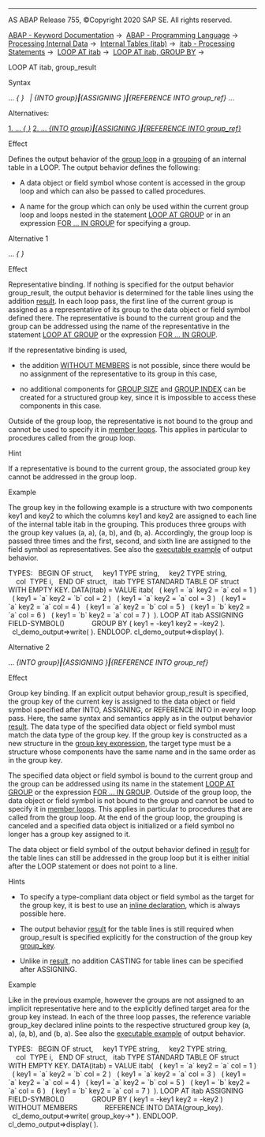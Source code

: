   

* * *

AS ABAP Release 755, ©Copyright 2020 SAP SE. All rights reserved.

[ABAP - Keyword Documentation](https://help.sap.com/doc/abapdocu_755_index_htm/7.55/en-US/abenabap.htm) →  [ABAP - Programming Language](https://help.sap.com/doc/abapdocu_755_index_htm/7.55/en-US/abenabap_reference.htm) →  [Processing Internal Data](https://help.sap.com/doc/abapdocu_755_index_htm/7.55/en-US/abenabap_data_working.htm) →  [Internal Tables (itab)](https://help.sap.com/doc/abapdocu_755_index_htm/7.55/en-US/abenitab.htm) →  [itab - Processing Statements](https://help.sap.com/doc/abapdocu_755_index_htm/7.55/en-US/abentable_processing_statements.htm) →  [LOOP AT itab](https://help.sap.com/doc/abapdocu_755_index_htm/7.55/en-US/abaploop_at_itab_variants.htm) →  [LOOP AT itab, GROUP BY](https://help.sap.com/doc/abapdocu_755_index_htm/7.55/en-US/abaploop_at_itab_group_by.htm) → 

LOOP AT itab, group\_result

Syntax

... *{* *}*
  *|* *{*INTO group*}**|**{*ASSIGNING <group>*}**|**{*REFERENCE INTO group\_ref*}* ...

Alternatives:

[1\. ... *{* *}*](#!ABAP_ALTERNATIVE_1@1@)
[2\. ... *{*INTO group*}**|**{*ASSIGNING <group>*}**|**{*REFERENCE INTO group\_ref*}*](#!ABAP_ALTERNATIVE_2@2@)

Effect

Defines the output behavior of the [group loop](https://help.sap.com/doc/abapdocu_755_index_htm/7.55/en-US/abaploop_at_itab_group_by.htm) in a [grouping](https://help.sap.com/doc/abapdocu_755_index_htm/7.55/en-US/abaploop_at_itab_group_by.htm) of an internal table in a LOOP. The output behavior defines the following:

-   A data object or field symbol whose content is accessed in the group loop and which can also be passed to called procedures.

-   A name for the group which can only be used within the current group loop and loops nested in the statement [LOOP AT GROUP](https://help.sap.com/doc/abapdocu_755_index_htm/7.55/en-US/abaploop_at_group.htm) or in an expression [FOR ... IN GROUP](https://help.sap.com/doc/abapdocu_755_index_htm/7.55/en-US/abenfor_in_group.htm) for specifying a group.
    

Alternative 1

... *{* *}*

Effect

Representative binding. If nothing is specified for the output behavior group\_result, the output behavior is determined for the table lines using the addition [result](https://help.sap.com/doc/abapdocu_755_index_htm/7.55/en-US/abaploop_at_itab_result.htm). In each loop pass, the first line of the current group is assigned as a representative of its group to the data object or field symbol defined there. The representative is bound to the current group and the group can be addressed using the name of the representative in the statement [LOOP AT GROUP](https://help.sap.com/doc/abapdocu_755_index_htm/7.55/en-US/abaploop_at_group.htm) or the expression [FOR ... IN GROUP](https://help.sap.com/doc/abapdocu_755_index_htm/7.55/en-US/abenfor_in_group.htm).

If the representative binding is used,

-   the addition [WITHOUT MEMBERS](https://help.sap.com/doc/abapdocu_755_index_htm/7.55/en-US/abaploop_at_itab_group_by.htm) is not possible, since there would be no assignment of the representative to its group in this case,

-   no additional components for [GROUP SIZE](https://help.sap.com/doc/abapdocu_755_index_htm/7.55/en-US/abaploop_at_itab_group_by_key.htm) and [GROUP INDEX](https://help.sap.com/doc/abapdocu_755_index_htm/7.55/en-US/abaploop_at_itab_group_by_key.htm) can be created for a structured group key, since it is impossible to access these components in this case.

Outside of the group loop, the representative is not bound to the group and cannot be used to specify it in [member loops](https://help.sap.com/doc/abapdocu_755_index_htm/7.55/en-US/abenmember_loop_glosry.htm "Glossary Entry"). This applies in particular to procedures called from the group loop.

Hint

If a representative is bound to the current group, the associated group key cannot be addressed in the group loop.

Example

The group key in the following example is a structure with two components key1 and key2 to which the columns key1 and key2 are assigned to each line of the internal table itab in the grouping. This produces three groups with the group key values (a, a), (a, b), and (b, a). Accordingly, the group loop is passed three times and the first, second, and sixth line are assigned to the field symbol <wa> as representatives. See also the [executable example](https://help.sap.com/doc/abapdocu_755_index_htm/7.55/en-US/abenloop_at_group_abexa.htm) of output behavior.

TYPES:
  BEGIN OF struct,
    key1 TYPE string,
    key2 TYPE string,
    col  TYPE i,
  END OF struct,
  itab TYPE STANDARD TABLE OF struct WITH EMPTY KEY.
DATA(itab) = VALUE itab(
  ( key1 = \`a\` key2 = \`a\` col = 1 )
  ( key1 = \`a\` key2 = \`b\` col = 2 )
  ( key1 = \`a\` key2 = \`a\` col = 3 )
  ( key1 = \`a\` key2 = \`a\` col = 4 )
  ( key1 = \`a\` key2 = \`b\` col = 5 )
  ( key1 = \`b\` key2 = \`a\` col = 6 )
  ( key1 = \`b\` key2 = \`a\` col = 7 )  ).
LOOP AT itab ASSIGNING FIELD-SYMBOL(<wa>)
             GROUP BY ( key1 = <wa>-key1 key2 = <wa>-key2
).
  cl\_demo\_output=>write( <wa> ).
ENDLOOP.
cl\_demo\_output=>display( ).

Alternative 2

... *{*INTO group*}**|**{*ASSIGNING <group>*}**|**{*REFERENCE INTO group\_ref*}*

Effect

Group key binding. If an explicit output behavior group\_result is specified, the group key of the current key is assigned to the data object or field symbol specified after INTO, ASSIGNING, or REFERENCE INTO in every loop pass. Here, the same syntax and semantics apply as in the output behavior [result](https://help.sap.com/doc/abapdocu_755_index_htm/7.55/en-US/abaploop_at_itab_result.htm). The data type of the specified data object or field symbol must match the data type of the group key. If the group key is constructed as a new structure in the [group key expression](https://help.sap.com/doc/abapdocu_755_index_htm/7.55/en-US/abaploop_at_itab_group_by_key.htm), the target type must be a structure whose components have the same name and in the same order as in the group key.

The specified data object or field symbol is bound to the current group and the group can be addressed using its name in the statement [LOOP AT GROUP](https://help.sap.com/doc/abapdocu_755_index_htm/7.55/en-US/abaploop_at_group.htm) or the expression [FOR ... IN GROUP](https://help.sap.com/doc/abapdocu_755_index_htm/7.55/en-US/abenfor_in_group.htm). Outside of the group loop, the data object or field symbol is not bound to the group and cannot be used to specify it in [member loops](https://help.sap.com/doc/abapdocu_755_index_htm/7.55/en-US/abenmember_loop_glosry.htm "Glossary Entry"). This applies in particular to procedures that are called from the group loop. At the end of the group loop, the grouping is canceled and a specified data object is initialized or a field symbol no longer has a group key assigned to it.

The data object or field symbol of the output behavior defined in [result](https://help.sap.com/doc/abapdocu_755_index_htm/7.55/en-US/abaploop_at_itab_result.htm) for the table lines can still be addressed in the group loop but it is either initial after the LOOP statement or does not point to a line.

Hints

-   To specify a type-compliant data object or field symbol as the target for the group key, it is best to use an [inline declaration](https://help.sap.com/doc/abapdocu_755_index_htm/7.55/en-US/abeninline_declarations.htm), which is always possible here.

-   The output behavior [result](https://help.sap.com/doc/abapdocu_755_index_htm/7.55/en-US/abaploop_at_itab_result.htm) for the table lines is still required when group\_result is specified explicitly for the construction of the group key [group\_key](https://help.sap.com/doc/abapdocu_755_index_htm/7.55/en-US/abaploop_at_itab_group_by_key.htm).

-   Unlike in [result](https://help.sap.com/doc/abapdocu_755_index_htm/7.55/en-US/abaploop_at_itab_result.htm), no addition CASTING for table lines can be specified after ASSIGNING.

Example

Like in the previous example, however the groups are not assigned to an implicit representative here and to the explicitly defined target area for the group key instead. In each of the three loop passes, the reference variable group\_key declared inline points to the respective structured group key (a, a), (a, b), and (b, a). See also the [executable example](https://help.sap.com/doc/abapdocu_755_index_htm/7.55/en-US/abenloop_at_group_abexa.htm) of output behavior.

TYPES:
  BEGIN OF struct,
    key1 TYPE string,
    key2 TYPE string,
    col  TYPE i,
  END OF struct,
  itab TYPE STANDARD TABLE OF struct WITH EMPTY KEY.
DATA(itab) = VALUE itab(
  ( key1 = \`a\` key2 = \`a\` col = 1 )
  ( key1 = \`a\` key2 = \`b\` col = 2 )
  ( key1 = \`a\` key2 = \`a\` col = 3 )
  ( key1 = \`a\` key2 = \`a\` col = 4 )
  ( key1 = \`a\` key2 = \`b\` col = 5 )
  ( key1 = \`b\` key2 = \`a\` col = 6 )
  ( key1 = \`b\` key2 = \`a\` col = 7 )  ).
LOOP AT itab ASSIGNING FIELD-SYMBOL(<wa>)
             GROUP BY ( key1 = <wa>-key1 key2 = <wa>-key2 )
             WITHOUT MEMBERS
             REFERENCE INTO DATA(group\_key).
  cl\_demo\_output=>write( group\_key->\* ).
ENDLOOP.
cl\_demo\_output=>display( ).
